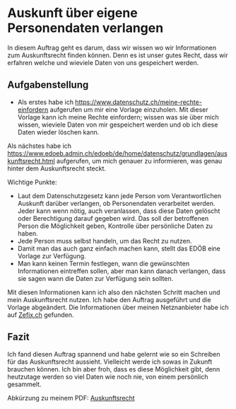# Auskunft über eigene Personendaten verlangen
In diesem Auftrag geht es darum, dass wir wissen wo wir Informationen zum Auskunftsrecht finden können. Denn es ist unser gutes Recht, dass wir erfahren welche und wieviele Daten von uns gespeichert werden. 
## Aufgabenstellung
- Als erstes habe ich <a href="https://www.datenschutz.ch/meine-rechte-einfordern">https://www.datenschutz.ch/meine-rechte-einfordern</a> aufgerufen um mir eine Vorlage einzuholen. Mit dieser Vorlage kann ich meine Rechte einfordern; wissen was sie über mich wissen, wieviele Daten von mir gespeichert werden und ob ich diese Daten wieder löschen kann.  

Als nächstes habe ich <a href="https://www.edoeb.admin.ch/edoeb/de/home/datenschutz/grundlagen/auskunftsrecht.html">https://www.edoeb.admin.ch/edoeb/de/home/datenschutz/grundlagen/auskunftsrecht.html</a> aufgerufen, um mich genauer zu informieren, was genau hinter dem Auskunftsrecht steckt.

Wichtige Punkte: 
- Laut dem Datenschutzgesetz kann jede Person vom Verantwortlichen Auskunft darüber verlangen, ob Personendaten verarbeitet werden. Jeder kann wenn nötig, auch veranlassen, dass diese Daten gelöscht oder Berechtigung darauf gegeben wird. Das soll der betroffenen Person die Möglichkeit geben, Kontrolle über persönliche Daten zu haben.
- Jede Person muss selbst handeln, um das Recht zu nutzen.
- Damit man das auch ganz einfach machen kann, stellt das EDÖB eine Vorlage zur Verfügung.
- Man kann keinen Termin festlegen, wann die gewünschten Informationen eintreffen sollen, aber man kann danach verlangen, dass sie sagen wann die Daten zur Verfügung sein sollten.

Mit diesen Informationen kann ich also den nächsten Schritt machen und mein Auskunftsrecht nutzen. Ich habe den Auftrag ausgeführt und die Vorlage abgeändert. Die Informationen über meinen Netznanbieter habe ich auf <a href="https://www.zefix.ch">Zefix.ch</a> gefunden.

## Fazit
Ich fand diesen Auftrag spannend und habe gelernt wie so ein Schreiben für das Auskunftsrecht aussieht. Vielleicht werde ich sowas in Zukunft brauchen können. Ich bin aber froh, dass es diese Möglichkeit gibt, denn heutzutage werden so viel Daten wie noch nie, von einem persönlich gesammelt.

Abkürzung zu meinem PDF: [Auskunftsrecht](LB3\david_Peter_auskunftsrecht_eigene_daten.pdf)